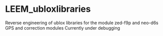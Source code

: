 # LEEM_ubloxlibraries
Reverse engineering of ublox libraries for the module zed-f9p and neo-d6s GPS and correction modules
Currently under debugging
